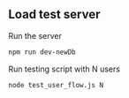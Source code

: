 ## Load test server

Run the server

```bash
npm run dev-newDb
```

Run testing script with N users

```bash
node test_user_flow.js N
```
